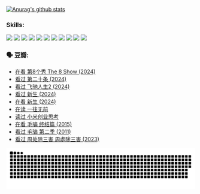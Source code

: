 
[![Anurag's github stats](https://github-readme-stats.vercel.app/api?username=w940853815)](https://github.com/anuraghazra/github-readme-stats)

### Skills:

<code><img height="32" src="https://cdn.jsdelivr.net/npm/simple-icons@v5/icons/python.svg"></code>
<code><img height="32" src="https://cdn.jsdelivr.net/npm/simple-icons@v5/icons/javascript.svg"></code>
<code><img height="32" src="https://cdn.jsdelivr.net/npm/simple-icons@v5/icons/django.svg"></code>
<code><img height="32" src="https://cdn.jsdelivr.net/npm/simple-icons@v5/icons/flask.svg"></code>
<code><img height="32" src="https://cdn.jsdelivr.net/npm/simple-icons@v5/icons/vuetify.svg"></code>
<code><img height="32" src="https://cdn.jsdelivr.net/npm/simple-icons@v5/icons/git.svg"></code>
<code><img height="32" src="https://cdn.jsdelivr.net/npm/simple-icons@v5/icons/docker.svg"></code>
<code><img height="32" src="https://cdn.jsdelivr.net/npm/simple-icons@v5/icons/postgresql.svg"></code>
<code><img height="32" src="https://cdn.jsdelivr.net/npm/simple-icons@v5/icons/elasticsearch.svg"></code>
<code><img height="32" src="https://cdn.jsdelivr.net/npm/simple-icons@v5/icons/macos.svg"></code>
<code><img height="32" src="https://cdn.jsdelivr.net/npm/simple-icons@v5/icons/linux.svg"></code>

### 🗣 豆瓣:

<!-- DOUBAN-ACTIVITIES:START -->
- [在看 第8个秀 The 8 Show‎ (2024)](https://www.douban.com/people/136069238/status/4619801154/?_i=16899173)
- [看过 第二十条‎ (2024)](https://www.douban.com/people/136069238/status/4618624208/?_i=16899173)
- [看过 飞驰人生2‎ (2024)](https://www.douban.com/people/136069238/status/4616048805/?_i=16899173)
- [看过 新生‎ (2024)](https://www.douban.com/people/136069238/status/4612373431/?_i=16899173)
- [在看 新生‎ (2024)](https://www.douban.com/people/136069238/status/4607441062/?_i=16899173)
- [在读 一往无前](https://www.douban.com/people/136069238/status/4590507310/?_i=16899173)
- [读过 小米创业思考](https://www.douban.com/people/136069238/status/4590506983/?_i=16899173)
- [在看 毛骗 终结篇‎ (2015)](https://www.douban.com/people/136069238/status/4581971924/?_i=16899173)
- [看过 毛骗 第二季‎ (2011)](https://www.douban.com/people/136069238/status/4581971810/?_i=16899173)
- [看过 周处除三害 周處除三害‎ (2023)](https://www.douban.com/people/136069238/status/4575646701/?_i=16899173)
<!-- DOUBAN-ACTIVITIES:END -->


![Snake animation](https://raw.githubusercontent.com/w940853815/w940853815/output/github-contribution-grid-snake.svg)

<!--
**w940853815/w940853815** is a ✨ _special_ ✨ repository because its `README.md` (this file) appears on your GitHub profile.

Here are some ideas to get you started:

- 🔭 I’m currently working on ...
- 🌱 I’m currently learning ...
- 👯 I’m looking to collaborate on ...
- 🤔 I’m looking for help with ...
- 💬 Ask me about ...
- 📫 How to reach me: ...
- 😄 Pronouns: ...
- ⚡ Fun fact: ...
-->
